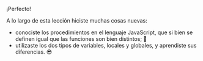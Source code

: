 ¡Perfecto!

A lo largo de esta lección hiciste muchas cosas nuevas:

* conociste los procedimientos en el lenguaje JavaScript, que si bien se definen igual que las funciones son bien distintos; :eyes:
* utilizaste los dos tipos de variables, locales y globales, y aprendiste sus diferencias. :sunglasses:
